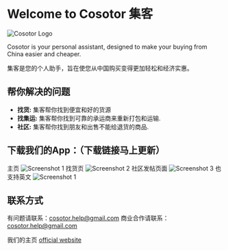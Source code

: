 
# Welcome to Cosotor 集客

![Cosotor Logo](https://cosotor.github.io/logo.png)

Cosotor is your personal assistant, designed to make your buying from China easier and cheaper. 

集客是您的个人助手，旨在使您从中国购买变得更加轻松和经济实惠。

## 帮你解决的问题

- **找货:** 集客帮你找到便宜和好的货源
- **找集运:** 集客帮你找到可靠的承运商来重新打包和运输.
- **社区:** 集客帮你找到朋友和出售不能给退货的商品.


## 下载我们的App：（下载链接马上更新）

主页
![Screenshot 1](https://cosotor.github.io/0-main-zh.png)
找货页
![Screenshot 2](https://cosotor.github.io/1-buy-zh.png)
社区发帖页面
![Screenshot 3](https://cosotor.github.io/2-com.png.png)
也支持英文
![Screenshot 1](https://cosotor.github.io/0-main-en.png)

## 联系方式
有问题请联系：[cosotor.help@gmail.com](mailto:cosotor.help@gmail.com)
商业合作请联系：[cosotor.help@gmail.com](mailto:cosotor.help@gmail.com)

我们的主页 [official website](https://cosotor.github.io)

